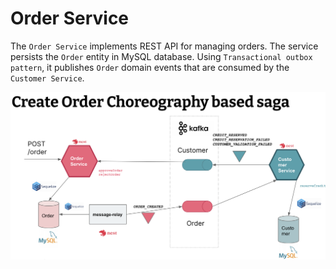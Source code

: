 # Order Service

The `Order Service` implements REST API for managing orders.
The service persists the `Order` entity in MySQL database.
Using `Transactional outbox pattern`, it publishes `Order`
domain events that are consumed by the `Customer Service`.


![create_order_saga](./create_order_saga.png)